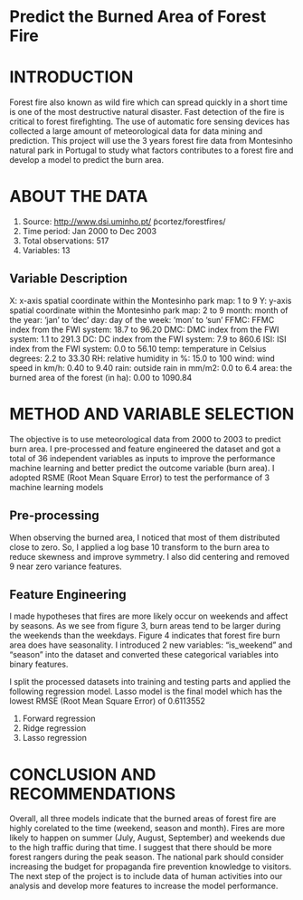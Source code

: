 # Predict the Burned Area of Forest Fire

# INTRODUCTION

Forest fire also known as wild fire which can spread quickly in a short time is one of the most destructive natural disaster. Fast detection of the fire is critical to forest firefighting. The use of automatic fore sensing devices has collected a large amount of meteorological data for data mining and prediction. This project will use the 3 years forest fire data from Montesinho natural park in Portugal to study what factors contributes to a forest fire and develop a model to predict the burn area. 

# ABOUT THE DATA

1.	Source: http://www.dsi.uminho.pt/ ̃pcortez/forestfires/
2.	Time period: Jan 2000 to Dec 2003
3.	Total observations: 517
4.	Variables: 13

## Variable	Description

X: x-axis spatial coordinate within the Montesinho park map: 1 to 9
Y: y-axis spatial coordinate within the Montesinho park map: 2 to 9
month: month of the year: ‘jan’ to ‘dec’
day: day of the week: ‘mon’ to ‘sun’
FFMC: FFMC index from the FWI system: 18.7 to 96.20
DMC: DMC index from the FWI system: 1.1 to 291.3
DC: DC index from the FWI system: 7.9 to 860.6
ISI: ISI index from the FWI system: 0.0 to 56.10
temp: temperature in Celsius degrees: 2.2 to 33.30
RH: relative humidity in %: 15.0 to 100
wind: wind speed in km/h: 0.40 to 9.40
rain: outside rain in mm/m2: 0.0 to 6.4
area: the burned area of the forest (in ha): 0.00 to 1090.84

# METHOD AND VARIABLE SELECTION

The objective is to use meteorological data from 2000 to 2003 to predict burn area. I pre-processed and feature engineered the dataset and got a total of 36 independent variables as inputs to improve the performance machine learning and better predict the outcome variable (burn area).  I adopted RSME (Root Mean Square Error) to test the performance of 3 machine learning models

## Pre-processing

When observing the burned area, I noticed that most of them distributed close to zero. So, I applied a log base 10 transform to the burn area to reduce skewness and improve symmetry. I also did centering and removed 9 near zero variance features. 

## Feature Engineering

I made hypotheses that fires are more likely occur on weekends and affect by seasons.  As we see from figure 3, burn areas tend to be larger during the weekends than the weekdays. Figure 4 indicates that forest fire burn area does have seasonality. I introduced 2 new variables: “is_weekend” and “season” into the dataset and converted these categorical variables into binary features. 

I split the processed datasets into training and testing parts and applied the following regression model. Lasso model is the final model which has the lowest RMSE (Root Mean Square Error) of 0.6113552
1.	Forward regression
2.	Ridge regression
3.	Lasso regression

# CONCLUSION AND RECOMMENDATIONS

Overall, all three models indicate that the burned areas of forest fire are highly corelated to the time (weekend, season and month). Fires are more likely to happen on summer (July, August, September) and weekends due to the high traffic during that time. I suggest that there should be more forest rangers during the peak season. The national park should consider increasing the budget for propaganda fire prevention knowledge to visitors. The next step of the project is to include data of human activities into our analysis and develop more features to increase the model performance.  

